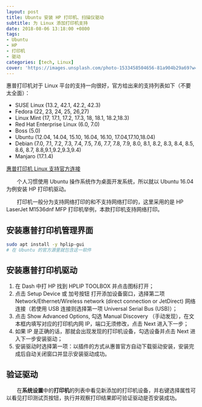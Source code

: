 ```yaml
---
layout: post
title: Ubuntu 安装 HP 打印机、扫描仪驱动
subtitle: 为 Linux 添加打印机支持
date: 2018-08-06 13:18:00 +0800
tags:
- Ubuntu
- HP
- 打印机
- 驱动
categories: [tech, Linux]
cover: 'https://images.unsplash.com/photo-1533458504656-81a904b29a69?w=1600&h=900'
---
```


惠普打印机对于 Linux 平台的支持一向很好，官方给出来的支持列表如下（不要太全面）：
- SUSE Linux (13.2, 42.1, 42.2, 42.3)
- Fedora (22, 23, 24, 25, 26,27)
- Linux Mint (17, 17.1, 17.2, 17.3, 18, 18.1, 18.2,18.3) 
- Red Hat Enterprise Linux (6.0, 7.0)
- Boss (5.0)
- Ubuntu (12.04, 14.04, 15.10, 16.04, 16.10, 17.04,17.10,18.04)
- Debian (7.0, 7.1, 7.2, 7.3, 7.4, 7.5, 7.6, 7.7, 7.8, 7.9, 8.0, 8.1, 8.2, 8.3, 8.4, 8.5, 8.6, 8.7, 8.8,9.1,9.2,9.3,9.4)
- Manjaro (17.1.4)

[惠普打印机 Linux 支持官方连接](https://developers.hp.com/hp-linux-imaging-and-printing/downloads)

&emsp;&emsp;个人习惯使用 Ubuntu 操作系统作为桌面开发系统，所以就以 Ubuntu 16.04 为例安装 HP 打印机驱动。

&emsp;&emsp;打印机一般分为支持网络打印的和不支持网络打印的，这里采用的是 HP LaserJet M1536dnf MFP 打印机举例，本款打印机支持网络打印。

## 安装惠普打印机管理界面

```bash
sudo apt install -y hplip-gui
# 在 Ubuntu 的官方源里就包含这一软件
```

## 安装惠普打印机驱动

1. 在 Dash 中打 HP 找到 HPLIP TOOLBOX 并点击图标打开；
2. 点击 Setup Device 或 加号按钮 打开添加设备窗口，选择第二项 Network/Ethernet/Wireless network (direct connection or JetDirect) 网络连接（若使用 USB 连接则选择第一项 Universal Serial Bus (USB)）；
3. 点击 Show Advanced Options, 勾选 Manual Discovery （手动发现），在文本框内填写对应的打印机内网 IP，端口无须修改，点击 Next 进入下一步；
4. 如果 IP 是正确的话，那就会出现发现的打印机设备，勾选设备并点击 Next 进入下一步安装驱动；
5. 安装驱动时选择第一项：以插件的方式从惠普官方自动下载驱动安装，安装完成后自动关闭窗口并显示安装驱动成功。

## 验证驱动

&emsp;&emsp;在**系统设置**中的**打印机**的列表中看见新添加的打印机设备，并右键选择属性可以看见打印测试页按钮，执行并观察打印结果即可验证驱动是否安装成功。
